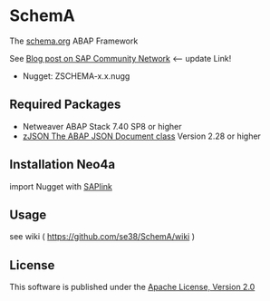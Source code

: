 # SchemA
The [schema.org](http://schema.org) ABAP Framework

See [Blog post on SAP Community Network](http://scn.sap.com/community/developer-center/cross-technology/blog/2015/01/23/neo4a-the-neo4j-abap-connector) <-- update Link!
 
* Nugget: ZSCHEMA-x.x.nugg
 
## Required Packages
* Netweaver ABAP Stack 7.40 SP8 or higher
* [zJSON The ABAP JSON Document class](https://github.com/se38/zJSON) Version 2.28 or higher

## Installation Neo4a
import Nugget with [SAPlink](http://www.saplink.org)

## Usage
see wiki ( https://github.com/se38/SchemA/wiki )

## License
This software is published under the [Apache License, Version 2.0](http://www.apache.org/licenses/LICENSE-2.0.html)
